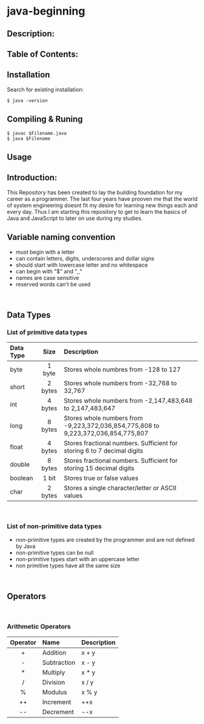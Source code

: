 # java-beginning

## Description:

## Table of Contents:

## Installation
Search for existing installation:
```
$ java -version
```
## Compiling & Runing
```
$ javac $Filename.java
$ java $Filename
```


## Usage

## Introduction:
This Repository has been created to lay the building foundation for my career as a programmer. The last four years have prooven me that the world of system engineering doesnt fit my desire for learning new things each and every day. Thus I am starting this repository to get to learn the basics of Java and JavaScript to later on use during my studies.
<br>

## Variable naming convention
- must begin with a letter
- can contain letters, digits, underscores and dollar signs
- should start with lowercase letter and no whitespace
- can begin with "$" and "_"
- names are case sensitive
- reserved words can't be used
<br>

## Data Types
### List of primitive data types
| Data Type | Size     | Description  |
|:--------- |:---------:|:------------|
| byte      | 1 byte   | Stores whole numbres from -128 to 127|
| short     | 2 bytes  | Stores whole numbers from -32,768 to 32,767|
| int       | 4 bytes  | Stores whole numbers from -2,147,483,648 to 2,147,483,647|
| long      | 8 bytes  | Stores whole numbers from -9,223,372,036,854,775,808 to 9,223,372,036,854,775,807|
| float     | 4 bytes  | Stores fractional numbers. Sufficient for storing 6 to 7 decimal digits|
| double    | 8 bytes  | Stores fractional numbers. Sufficient for storing 15 decimal digits|
| boolean   | 1 bit    | Stores true or false values|
| char      | 2 bytes  | Stores a single character/letter or ASCII values|

<br>

### List of non-primitive data types
- non-primitive types are created by the programmer and are not defined by Java
- non-primitive types can be null
- non-primitive types start with an uppercase letter
- non primitive types have all the same size
<br>

## Operators
<br>

### Arithmetic Operators
| Operator | Name        | Description  |
|:--------:|:----------- |:------------ |
| +        | Addition    | x + y        |
| -        | Subtraction | x - y        |
| *        | Multiply    | x * y        |
| /        | Division    | x / y        |
| %        | Modulus     | x % y        |
| ++       | Increment   | ++x          |
| --       | Decrement   | --x          |

[img]: https://github.com/nickegli/java-beginning/projects/w3schools/img/w3_assignment_operators.png "Assignment Operators"

